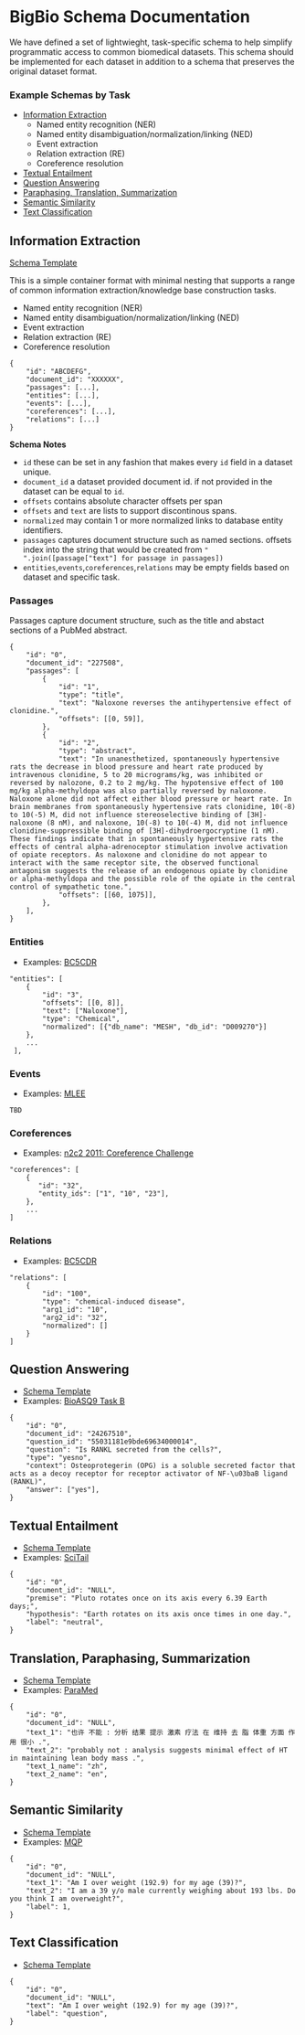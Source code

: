 # BigBio Schema Documentation
We have defined a set of lightwieght, task-specific schema to help simplify programmatic access to common biomedical datasets. This schema should be implemented for each dataset in addition to a schema that preserves the original dataset format.

### Example Schemas by Task
- [Information Extraction](#information-extraction)
  - Named entity recognition (NER)
  - Named entity disambiguation/normalization/linking (NED)
  - Event extraction
  - Relation extraction (RE)
  - Coreference resolution
- [Textual Entailment](#textual-entailment)
- [Question Answering](#question-answering)
- [Paraphasing, Translation, Summarization](#translation,-paraphasing,-summarization)
- [Semantic Similarity](#semantic-similarity)
- [Text Classification](#text-classification)

## Information Extraction

[Schema Template](schemas/kb.py)

This is a simple container format with minimal nesting that supports a range of common information extraction/knowledge base construction tasks.

- Named entity recognition (NER)
- Named entity disambiguation/normalization/linking (NED)
- Event extraction
- Relation extraction (RE)
- Coreference resolution

```
{
    "id": "ABCDEFG",
    "document_id": "XXXXXX",
    "passages": [...],
    "entities": [...],
    "events": [...],
    "coreferences": [...],
    "relations": [...]
}
```



**Schema Notes**

- `id` these can be set in any fashion that makes every `id` field in a dataset unique.
- `document_id` a dataset provided document id. if not provided in the dataset can be equal to `id`.
- `offsets` contains absolute character offsets per span
- `offsets` and `text` are lists to support discontinous spans.
- `normalized` may contain 1 or more normalized links to database entity identifiers.
- `passages` captures document structure such as named sections. offsets index into the string that would be created from `" ".join([passage["text"] for passage in passages])`
- `entities`,`events`,`coreferences`,`relations` may be empty fields based on dataset and specific task.



### Passages

Passages capture document structure, such as the title and abstact sections of a PubMed abstract.

```
{
    "id": "0",
    "document_id": "227508",
    "passages": [
        {
            "id": "1",
            "type": "title",
            "text": "Naloxone reverses the antihypertensive effect of clonidine.",
            "offsets": [[0, 59]],
        },
        {
            "id": "2",
            "type": "abstract",
            "text": "In unanesthetized, spontaneously hypertensive rats the decrease in blood pressure and heart rate produced by intravenous clonidine, 5 to 20 micrograms/kg, was inhibited or reversed by nalozone, 0.2 to 2 mg/kg. The hypotensive effect of 100 mg/kg alpha-methyldopa was also partially reversed by naloxone. Naloxone alone did not affect either blood pressure or heart rate. In brain membranes from spontaneously hypertensive rats clonidine, 10(-8) to 10(-5) M, did not influence stereoselective binding of [3H]-naloxone (8 nM), and naloxone, 10(-8) to 10(-4) M, did not influence clonidine-suppressible binding of [3H]-dihydroergocryptine (1 nM). These findings indicate that in spontaneously hypertensive rats the effects of central alpha-adrenoceptor stimulation involve activation of opiate receptors. As naloxone and clonidine do not appear to interact with the same receptor site, the observed functional antagonism suggests the release of an endogenous opiate by clonidine or alpha-methyldopa and the possible role of the opiate in the central control of sympathetic tone.",
            "offsets": [[60, 1075]],
        },
    ],
}
```

### Entities

- Examples: [BC5CDR](examples/bc5cdr.py)

```
"entities": [
    {
        "id": "3",
        "offsets": [[0, 8]],
        "text": ["Naloxone"],
        "type": "Chemical",
        "normalized": [{"db_name": "MESH", "db_id": "D009270"}]
    },
    ...
 ],
```

### Events
- Examples: [MLEE]()

```
TBD
```

### Coreferences

- Examples: [n2c2 2011: Coreference Challenge](examples/n2c2_2011_coref.py)

```
"coreferences": [
	{
	   "id": "32",
	   "entity_ids": ["1", "10", "23"],
	},
	...
]
```

### Relations
- Examples: [BC5CDR](examples/bc5cdr.py)

```
"relations": [
    {
        "id": "100",
        "type": "chemical-induced disease",
        "arg1_id": "10",
        "arg2_id": "32",
        "normalized": []
    }
]
```

## Question Answering
- [Schema Template](schemas/qa.py)
- Examples: [BioASQ9 Task B](examples/bioasq9b.py)

```
{
	"id": "0",
	"document_id": "24267510",
	"question_id": "55031181e9bde69634000014",
	"question": "Is RANKL secreted from the cells?",
	"type": "yesno",
	"context": Osteoprotegerin (OPG) is a soluble secreted factor that acts as a decoy receptor for receptor activator of NF-\u03baB ligand (RANKL)",
	"answer": ["yes"],
}
```

## Textual Entailment

- [Schema Template](schemas/entailment.py)
- Examples: [SciTail](examples/scitail.py)

```
{
	"id": "0",
	"document_id": "NULL",
	"premise": "Pluto rotates once on its axis every 6.39 Earth days;",
	"hypothesis": "Earth rotates on its axis once times in one day.",
	"label": "neutral",
}
```

## Translation, Paraphasing, Summarization

- [Schema Template](schema/text_to_text.py)
- Examples: [ParaMed](examples/paramed.py)

```
{
	"id": "0",
	"document_id": "NULL",
	"text_1": "也许 不能 : 分析 结果 提示 激素 疗法 在 维持 去 脂 体重 方面 作用 很小 .",
	"text_2": "probably not : analysis suggests minimal effect of HT in maintaining lean body mass .",
	"text_1_name": "zh",
	"text_2_name": "en",
}
```


## Semantic Similarity
- [Schema Template](schema/pairs.py)
- Examples: [MQP](examples/mqp.py)

```
{
	"id": "0",
	"document_id": "NULL",
	"text_1": "Am I over weight (192.9) for my age (39)?",
	"text_2": "I am a 39 y/o male currently weighing about 193 lbs. Do you think I am overweight?",
	"label": 1,
}
```

## Text Classification
- [Schema Template](schema/text.py)

```
{
	"id": "0",
	"document_id": "NULL",
	"text": "Am I over weight (192.9) for my age (39)?",
	"label": "question",
}
```
